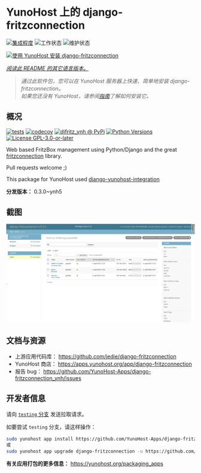 <!--
注意：此 README 由 <https://github.com/YunoHost/apps/tree/master/tools/readme_generator> 自动生成
请勿手动编辑。
-->

# YunoHost 上的 django-fritzconnection

[![集成程度](https://dash.yunohost.org/integration/django-fritzconnection.svg)](https://ci-apps.yunohost.org/ci/apps/django-fritzconnection/) ![工作状态](https://ci-apps.yunohost.org/ci/badges/django-fritzconnection.status.svg) ![维护状态](https://ci-apps.yunohost.org/ci/badges/django-fritzconnection.maintain.svg)

[![使用 YunoHost 安装 django-fritzconnection](https://install-app.yunohost.org/install-with-yunohost.svg)](https://install-app.yunohost.org/?app=django-fritzconnection)

*[阅读此 README 的其它语言版本。](./ALL_README.md)*

> *通过此软件包，您可以在 YunoHost 服务器上快速、简单地安装 django-fritzconnection。*  
> *如果您还没有 YunoHost，请参阅[指南](https://yunohost.org/install)了解如何安装它。*

## 概况

[![tests](https://github.com/YunoHost-Apps/django-fritzconnection_ynh/actions/workflows/tests.yml/badge.svg?branch=main)](https://github.com/YunoHost-Apps/django-fritzconnection_ynh/actions/workflows/tests.yml)
[![codecov](https://codecov.io/github/jedie/djfritz_ynh/branch/main/graph/badge.svg)](https://app.codecov.io/github/jedie/djfritz_ynh)
[![djfritz_ynh @ PyPi](https://img.shields.io/pypi/v/djfritz_ynh?label=djfritz_ynh%20%40%20PyPi)](https://pypi.org/project/djfritz_ynh/)
[![Python Versions](https://img.shields.io/pypi/pyversions/djfritz_ynh)](https://github.com/YunoHost-Apps/django-fritzconnection_ynh/blob/main/pyproject.toml)
[![License GPL-3.0-or-later](https://img.shields.io/pypi/l/djfritz_ynh)](https://github.com/YunoHost-Apps/django-fritzconnection_ynh/blob/main/LICENSE)

Web based FritzBox management using Python/Django and the great [fritzconnection](https://github.com/kbr/fritzconnection) library.

Pull requests welcome ;)

This package for YunoHost used [django-yunohost-integration](https://github.com/YunoHost-Apps/django_yunohost_integration)


**分发版本：** 0.3.0~ynh5

## 截图

![django-fritzconnection 的截图](./doc/screenshots/screenshot.png)

## 文档与资源

- 上游应用代码库： <https://github.com/jedie/django-fritzconnection>
- YunoHost 商店： <https://apps.yunohost.org/app/django-fritzconnection>
- 报告 bug： <https://github.com/YunoHost-Apps/django-fritzconnection_ynh/issues>

## 开发者信息

请向 [`testing` 分支](https://github.com/YunoHost-Apps/django-fritzconnection_ynh/tree/testing) 发送拉取请求。

如要尝试 `testing` 分支，请这样操作：

```bash
sudo yunohost app install https://github.com/YunoHost-Apps/django-fritzconnection_ynh/tree/testing --debug
或
sudo yunohost app upgrade django-fritzconnection -u https://github.com/YunoHost-Apps/django-fritzconnection_ynh/tree/testing --debug
```

**有关应用打包的更多信息：** <https://yunohost.org/packaging_apps>

